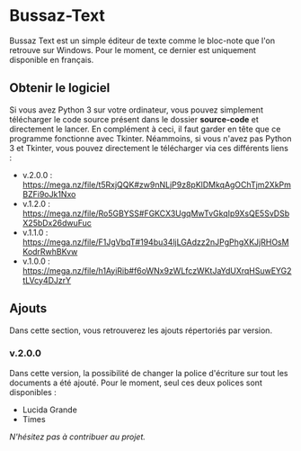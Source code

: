 # Bussaz-Text
Bussaz Text est un simple éditeur de texte comme le bloc-note que l'on retrouve sur Windows. Pour le moment, ce dernier est uniquement disponible en français.

## Obtenir le logiciel
Si vous avez Python 3 sur votre ordinateur, vous pouvez simplement télécharger le code source présent dans le dossier **source-code** et directement le lancer. En complément à ceci, il faut garder en tête que ce programme fonctionne avec Tkinter.
Néammoins, si vous n'avez pas Python 3 et Tkinter, vous pouvez directement le télécharger via ces différents liens :
- v.2.0.0 : https://mega.nz/file/t5RxjQQK#zw9nNLjP9z8pKlDMkqAgOChTjm2XkPmBZFi9oJk1Nxo
- v.1.2.0 : https://mega.nz/file/Ro5GBYSS#FGKCX3UgqMwTvGkqIp9XsQE5SvDSbX25bDx26dwuFuc
- v.1.1.0 : https://mega.nz/file/F1JgVbqT#194bu34ljLGAdzz2nJPgPhgXKJjRHOsMKodrRwhBKvw
- v.1.0.0 : https://mega.nz/file/h1AyiRib#f6oWNx9zWLfczWKtJaYdUXrqHSuwEYG2tLVcy4DJzrY

## Ajouts
Dans cette section, vous retrouverez les ajouts répertoriés par version.
### v.2.0.0
Dans cette version, la possibilité de changer la police d'écriture sur tout les documents a été ajouté. Pour le moment, seul ces deux polices sont disponibles :
- Lucida Grande
- Times

*N'hésitez pas à contribuer au projet.*
